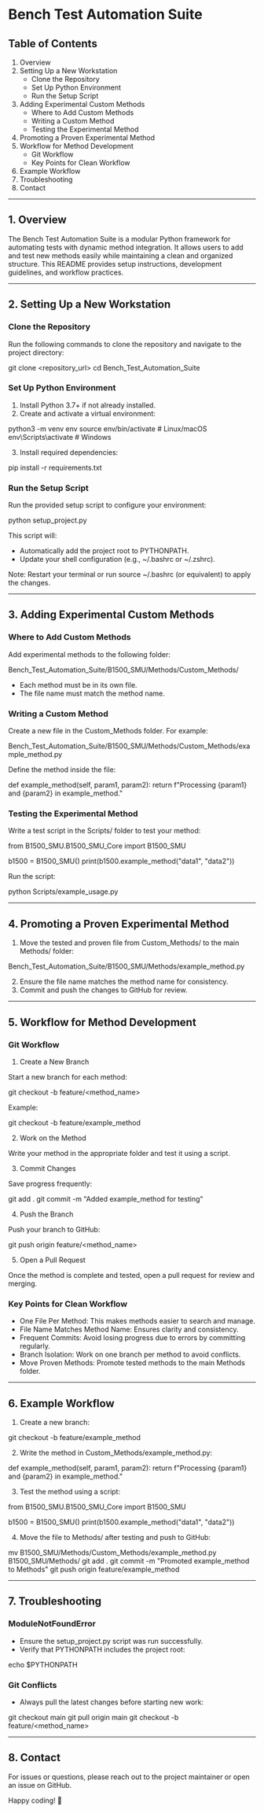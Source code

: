 # Bench Test Automation Suite

## Table of Contents

1. Overview
2. Setting Up a New Workstation
   - Clone the Repository
   - Set Up Python Environment
   - Run the Setup Script
3. Adding Experimental Custom Methods
   - Where to Add Custom Methods
   - Writing a Custom Method
   - Testing the Experimental Method
4. Promoting a Proven Experimental Method
5. Workflow for Method Development
   - Git Workflow
   - Key Points for Clean Workflow
6. Example Workflow
7. Troubleshooting
8. Contact

---

## 1. Overview

The Bench Test Automation Suite is a modular Python framework for automating tests with dynamic method integration. It allows users to add and test new methods easily while maintaining a clean and organized structure. This README provides setup instructions, development guidelines, and workflow practices.

---

## 2. Setting Up a New Workstation

### Clone the Repository

Run the following commands to clone the repository and navigate to the project directory:

git clone <repository_url>
cd Bench_Test_Automation_Suite

### Set Up Python Environment

1. Install Python 3.7+ if not already installed.
2. Create and activate a virtual environment:

python3 -m venv env
source env/bin/activate  # Linux/macOS
env\Scripts\activate     # Windows

3. Install required dependencies:

pip install -r requirements.txt

### Run the Setup Script

Run the provided setup script to configure your environment:

python setup_project.py

This script will:

- Automatically add the project root to PYTHONPATH.
- Update your shell configuration (e.g., ~/.bashrc or ~/.zshrc).

Note: Restart your terminal or run source ~/.bashrc (or equivalent) to apply the changes.

---

## 3. Adding Experimental Custom Methods

### Where to Add Custom Methods

Add experimental methods to the following folder:

Bench_Test_Automation_Suite/B1500_SMU/Methods/Custom_Methods/

- Each method must be in its own file.
- The file name must match the method name.

### Writing a Custom Method

Create a new file in the Custom_Methods folder. For example:

Bench_Test_Automation_Suite/B1500_SMU/Methods/Custom_Methods/example_method.py

Define the method inside the file:

def example_method(self, param1, param2):
    return f"Processing {param1} and {param2} in example_method."

### Testing the Experimental Method

Write a test script in the Scripts/ folder to test your method:

from B1500_SMU.B1500_SMU_Core import B1500_SMU

b1500 = B1500_SMU()
print(b1500.example_method("data1", "data2"))

Run the script:

python Scripts/example_usage.py

---

## 4. Promoting a Proven Experimental Method

1. Move the tested and proven file from Custom_Methods/ to the main Methods/ folder:

Bench_Test_Automation_Suite/B1500_SMU/Methods/example_method.py

2. Ensure the file name matches the method name for consistency.
3. Commit and push the changes to GitHub for review.

---

## 5. Workflow for Method Development

### Git Workflow

1. Create a New Branch

Start a new branch for each method:

git checkout -b feature/<method_name>

Example:

git checkout -b feature/example_method

2. Work on the Method

Write your method in the appropriate folder and test it using a script.

3. Commit Changes

Save progress frequently:

git add .
git commit -m "Added example_method for testing"

4. Push the Branch

Push your branch to GitHub:

git push origin feature/<method_name>

5. Open a Pull Request

Once the method is complete and tested, open a pull request for review and merging.

### Key Points for Clean Workflow

- One File Per Method: This makes methods easier to search and manage.
- File Name Matches Method Name: Ensures clarity and consistency.
- Frequent Commits: Avoid losing progress due to errors by committing regularly.
- Branch Isolation: Work on one branch per method to avoid conflicts.
- Move Proven Methods: Promote tested methods to the main Methods folder.

---

## 6. Example Workflow

1. Create a new branch:

git checkout -b feature/example_method

2. Write the method in Custom_Methods/example_method.py:

def example_method(self, param1, param2):
    return f"Processing {param1} and {param2} in example_method."

3. Test the method using a script:

from B1500_SMU.B1500_SMU_Core import B1500_SMU

b1500 = B1500_SMU()
print(b1500.example_method("data1", "data2"))

4. Move the file to Methods/ after testing and push to GitHub:

mv B1500_SMU/Methods/Custom_Methods/example_method.py B1500_SMU/Methods/
git add .
git commit -m "Promoted example_method to Methods"
git push origin feature/example_method

---

## 7. Troubleshooting

### ModuleNotFoundError

- Ensure the setup_project.py script was run successfully.
- Verify that PYTHONPATH includes the project root:

echo $PYTHONPATH

### Git Conflicts

- Always pull the latest changes before starting new work:

git checkout main
git pull origin main
git checkout -b feature/<method_name>

---

## 8. Contact

For issues or questions, please reach out to the project maintainer or open an issue on GitHub.

Happy coding! 🚀
